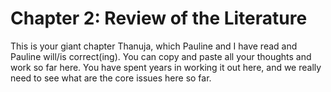# Chapter 2: Review of the Literature

This is your giant chapter Thanuja, which Pauline and I have read and Pauline will/is correct(ing). You can copy and paste all your thoughts and work so far here. You have spent years in working it out here, and we really need to see what are the core issues here so far. 
    
    
    
    